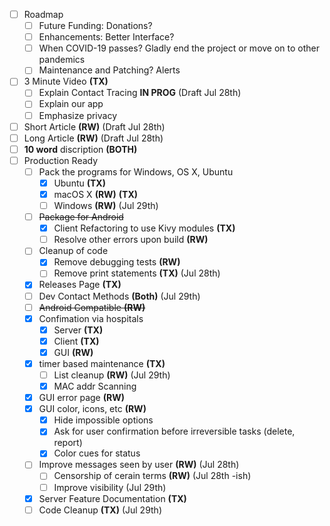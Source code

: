 - [ ] Roadmap
	- [ ] Future Funding: Donations?
	- [ ] Enhancements: Better Interface? 
	- [ ] When COVID-19 passes? Gladly end the project or move on to other pandemics
	- [ ] Maintenance and Patching? Alerts
- [ ] 3 Minute Video **(TX)**
	- [ ] Explain Contact Tracing **IN PROG** (Draft Jul 28th)
	- [ ] Explain our app
	- [ ] Emphasize privacy
- [ ] Short Article **(RW)** (Draft Jul 28th)
- [ ] Long Article **(RW)** (Draft Jul 28th)
- [ ] **10 word** discription **(BOTH)**
- [ ] Production Ready
	- [ ] Pack the programs for Windows, OS X, Ubuntu
		- [x] Ubuntu **(TX)**
		- [x] macOS X **(RW)** **(TX)**
		- [ ] Windows **(RW)** (Jul 29th)
	- [ ] ~~Package for Android~~
		- [x] Client Refactoring to use Kivy modules **(TX)**
		- [ ] Resolve other errors upon build **(RW)**
	- [ ] Cleanup of code
		- [x] Remove debugging tests **(RW)**
		- [ ] Remove print statements **(TX)** (Jul 28th)
	- [x] Releases Page **(TX)**
	- [ ] Dev Contact Methods **(Both)** (Jul 29th)
	- [ ] ~~Android Compatible **(RW)**~~
	- [x] Confimation via hospitals
		- [x] Server **(TX)**
		- [x] Client **(TX)**
		- [x] GUI **(RW)**
	- [x] timer based maintenance **(TX)**
		- [ ] List cleanup **(RW)** (Jul 29th)
		- [x] MAC addr Scanning 
	- [x] GUI error page **(RW)**
	- [x] GUI color, icons, etc **(RW)**
		- [x] Hide impossible options
		- [x] Ask for user confirmation before irreversible tasks (delete, report)
		- [x] Color cues for status
	- [ ] Improve messages seen by user **(RW)** (Jul 28th)
		- [ ] Censorship of cerain terms **(RW)** (Jul 28th -ish)
		- [ ] Improve visibility (Jul 29th)
	- [x] Server Feature Documentation **(TX)**
	- [ ] Code Cleanup **(TX)** (Jul 29th)